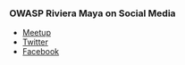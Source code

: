 ### OWASP Riviera Maya on Social Media
* [Meetup](https://www.meetup.com/owasp-riviera-maya-meetup-group/)
* [Twitter](https://twitter.com/owasp_riviera)
* [Facebook](https://www.facebook.com/OwaspRivieraMaya/)
